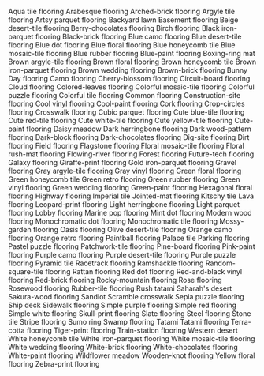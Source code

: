 Aqua tile flooring
Arabesque flooring
Arched-brick flooring
Argyle tile flooring
Artsy parquet flooring
Backyard lawn
Basement flooring
Beige desert-tile flooring
Berry-chocolates flooring
Birch flooring
Black iron-parquet flooring
Black-brick flooring
Blue camo flooring
Blue desert-tile flooring
Blue dot flooring
Blue floral flooring
Blue honeycomb tile
Blue mosaic-tile flooring
Blue rubber flooring
Blue-paint flooring
Boxing-ring mat
Brown argyle-tile flooring
Brown floral flooring
Brown honeycomb tile
Brown iron-parquet flooring
Brown wedding flooring
Brown-brick flooring
Bunny Day flooring
Camo flooring
Cherry-blossom flooring
Circuit-board flooring
Cloud flooring
Colored-leaves flooring
Colorful mosaic-tile flooring
Colorful puzzle flooring
Colorful tile flooring
Common flooring
Construction-site flooring
Cool vinyl flooring
Cool-paint flooring
Cork flooring
Crop-circles flooring
Crosswalk flooring
Cubic parquet flooring
Cute blue-tile flooring
Cute red-tile flooring
Cute white-tile flooring
Cute yellow-tile flooring
Cute-paint flooring
Daisy meadow
Dark herringbone flooring
Dark wood-pattern flooring
Dark-block flooring
Dark-chocolates flooring
Dig-site flooring
Dirt flooring
Field flooring
Flagstone flooring
Floral mosaic-tile flooring
Floral rush-mat flooring
Flowing-river flooring
Forest flooring
Future-tech flooring
Galaxy flooring
Giraffe-print flooring
Gold iron-parquet flooring
Gravel flooring
Gray argyle-tile flooring
Gray vinyl flooring
Green floral flooring
Green honeycomb tile
Green retro flooring
Green rubber flooring
Green vinyl flooring
Green wedding flooring
Green-paint flooring
Hexagonal floral flooring
Highway flooring
Imperial tile
Jointed-mat flooring
Kitschy tile
Lava flooring
Leopard-print flooring
Light herringbone flooring
Light parquet flooring
Lobby flooring
Marine pop flooring
Mint dot flooring
Modern wood flooring
Monochromatic dot flooring
Monochromatic tile flooring
Mossy-garden flooring
Oasis flooring
Olive desert-tile flooring
Orange camo flooring
Orange retro flooring
Paintball flooring
Palace tile
Parking flooring
Pastel puzzle flooring
Patchwork-tile flooring
Pine-board flooring
Pink-paint flooring
Purple camo flooring
Purple desert-tile flooring
Purple puzzle flooring
Pyramid tile
Racetrack flooring
Ramshackle flooring
Random-square-tile flooring
Rattan flooring
Red dot flooring
Red-and-black vinyl flooring
Red-brick flooring
Rocky-mountain flooring
Rose flooring
Rosewood flooring
Rubber-tile flooring
Rush tatami
Saharah's desert
Sakura-wood flooring
Sandlot
Scramble crosswalk
Sepia puzzle flooring
Ship deck
Sidewalk flooring
Simple purple flooring
Simple red flooring
Simple white flooring
Skull-print flooring
Slate flooring
Steel flooring
Stone tile
Stripe flooring
Sumo ring
Swamp flooring
Tatami
Tatami flooring
Terra-cotta flooring
Tiger-print flooring
Train-station flooring
Western desert
White honeycomb tile
White iron-parquet flooring
White mosaic-tile flooring
White wedding flooring
White-brick flooring
White-chocolates flooring
White-paint flooring
Wildflower meadow
Wooden-knot flooring
Yellow floral flooring
Zebra-print flooring
